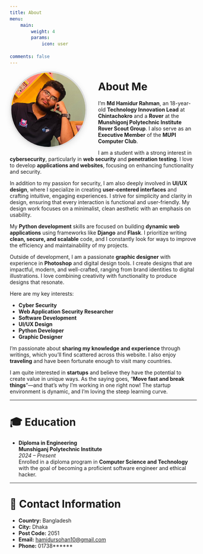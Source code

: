 ```yaml
---
title: About
menu:
    main:
        weight: 4
        params:
            icon: user

comments: false
---
```


<div style="float: left; margin-right: 30px; transition: transform 0.3s ease;">
  <img src="main.png" alt="Profile Picture" style="width:200px; height:200px; border-radius: 50%; border: 4px solid #ddd; box-shadow: 0 4px 15px rgba(0,0,0,0.1); transition: transform 0.3s ease;">
</div>

# About Me

I’m **Md Hamidur Rahman**, an 18-year-old **Technology Innovation Lead** at **Chintachokro** and a **Rover** at the **Munshigonj Polytechnic Institute Rover Scout Group**. I also serve as an **Executive Member** of the **MUPI Computer Club**.

I am a student with a strong interest in **cybersecurity**, particularly in **web security** and **penetration testing**. I love to develop **applications and websites**, focusing on enhancing functionality and security.  

In addition to my passion for security, I am also deeply involved in **UI/UX design**, where I specialize in creating **user-centered interfaces** and crafting intuitive, engaging experiences. I strive for simplicity and clarity in design, ensuring that every interaction is functional and user-friendly. My design work focuses on a minimalist, clean aesthetic with an emphasis on usability.

My **Python development** skills are focused on building **dynamic web applications** using frameworks like **Django** and **Flask**. I prioritize writing **clean, secure, and scalable** code, and I constantly look for ways to improve the efficiency and maintainability of my projects.

Outside of development, I am a passionate **graphic designer** with experience in **Photoshop** and digital design tools. I create designs that are impactful, modern, and well-crafted, ranging from brand identities to digital illustrations. I love combining creativity with functionality to produce designs that resonate.

Here are my key interests:  
- **Cyber Security**  
- **Web Application Security Researcher**  
- **Software Development**  
- **UI/UX Design**  
- **Python Developer**  
- **Graphic Designer**  

I’m passionate about **sharing my knowledge and experience** through writings, which you’ll find scattered across this website. I also enjoy **traveling** and have been fortunate enough to visit many countries.  

I am quite interested in **startups** and believe they have the potential to create value in unique ways. As the saying goes, “**Move fast and break things**”—and that’s why I’m working in one right now! The startup environment is dynamic, and I’m loving the steep learning curve.

---

# 🎓 Education

- **Diploma in Engineering**  
  **Munshiganj Polytechnic Institute**  
  _2024 – Present_  
  Enrolled in a diploma program in **Computer Science and Technology** with the goal of becoming a proficient software engineer and ethical hacker.

---

# 📍 Contact Information

- **Country:** Bangladesh  
- **City:** Dhaka  
- **Post Code:** 2051  
- **Email:** [hamidursohan10@gmail.com](mailto:hamidursohan10@gmail.com)  
- **Phone:** 01738******
